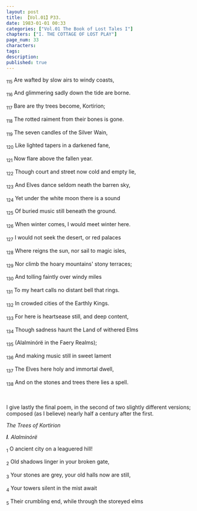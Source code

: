 ```yaml
---
layout: post
title: 【Vol.01】P33.
date: 1983-01-01 00:33
categories: ["Vol.01 The Book of Lost Tales I"]
chapters: ["I. THE COTTAGE OF LOST PLAY"]
page_num: 33
characters: 
tags: 
description: 
published: true
---
```


<SUB>115</SUB> Are wafted by slow airs to windy coasts,

<SUB>116</SUB> And glimmering sadly down the tide are borne.

<SUB>117</SUB> Bare are thy trees become, Kortirion;

<SUB>118</SUB> The rotted raiment from their bones is gone.

<SUB>119</SUB> The seven candles of the Silver Wain,

<SUB>120</SUB> Like lighted tapers in a darkened fane,

<SUB>121</SUB> Now flare above the fallen year.

<SUB>122</SUB> Though court and street now cold and empty lie,

<SUB>123</SUB> And Elves dance seldom neath the barren sky,

<SUB>124</SUB> Yet under the white moon there is a sound

<SUB>125</SUB> Of buried music still beneath the ground.

<SUB>126</SUB> When winter comes, I would meet winter here.

<SUB>127</SUB> I would not seek the desert, or red palaces

<SUB>128</SUB> Where reigns the sun, nor sail to magic isles,

<SUB>129</SUB> Nor climb the hoary mountains' stony terraces;

<SUB>130</SUB> And tolling faintly over windy miles

<SUB>131</SUB> To my heart calls no distant bell that rings.

<SUB>132</SUB> In crowded cities of the Earthly Kings.

<SUB>133</SUB> For here is heartsease still, and deep content,

<SUB>134</SUB> Though sadness haunt the Land of withered Elms

<SUB>135</SUB> (Alalminórë in the Faery Realms);

<SUB>136</SUB> And making music still in sweet lament

<SUB>137</SUB> The Elves here holy and immortal dwell,

<SUB>138</SUB> And on the stones and trees there lies a spell.

<BR>

I give lastly the final poem, in the second of two slightly different versions; composed (as I believe) nearly half a century after the first.

<I>The Trees of Kortirion</I>

<I><B>I</B>. Alalminórë</I>

<SUB>1</SUB> O ancient city on a leaguered hill!

<SUB>2</SUB> Old shadows linger in your broken gate,

<SUB>3</SUB> Your stones are grey, your old halls now are still,

<SUB>4</SUB> Your towers silent in the mist await

<SUB>5</SUB> Their crumbling end, while through the storeyed elms

